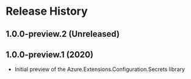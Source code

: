 # Release History

## 1.0.0-preview.2 (Unreleased)


## 1.0.0-preview.1 (2020)

- Initial preview of the Azure.Extensions.Configuration.Secrets library

